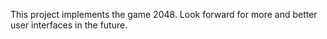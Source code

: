 This project implements the game 2048. Look forward for more and better user interfaces in the future.
